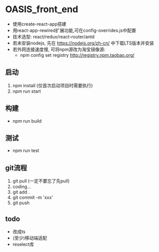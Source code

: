 # OASIS_front_end #
- 使用create-react-app搭建
- 用react-app-rewired扩展功能,可在config-overrides.js中配置
- 技术选型: react/redux/react-router/antd
- 若未安装nodejs, 先在 https://nodejs.org/zh-cn/ 中下载LTS版本并安装
- 若外网连接速度慢, 可将npm源改为淘宝镜像源:
  - npm config set registry http://registry.npm.taobao.org/

## 启动 ##
1. npm install (仅首次启动项目时需要执行)
2. npm run start


## 构建 ##
- npm run build

## 测试 ##
- npm run test

## git流程 ##
1. git pull (一定不要忘了先pull)
2. coding...
3. git add .
4. git commit -m 'xxx'
5. git push


## todo
- 改成ts
- (至少)移动端适配
- reselect库